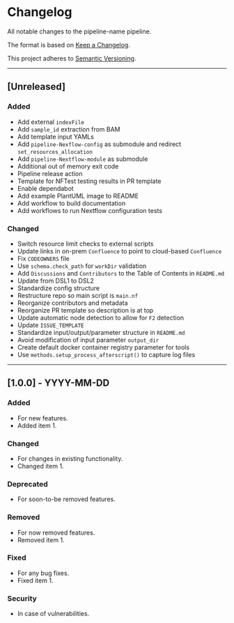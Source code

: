 # Changelog
All notable changes to the pipeline-name pipeline.

The format is based on [Keep a Changelog](https://keepachangelog.com/en/1.0.0/).

This project adheres to [Semantic Versioning](https://semver.org/spec/v2.0.0.html).

---

## [Unreleased]
### Added
- Add external `indexFile`
- Add `sample_id` extraction from BAM
- Add template input YAMLs
- Add `pipeline-Nexflow-config` as submodule and redirect `set_resources_allocation`
- Add `pipeline-Nextflow-module` as submodule
- Additional out of memory exit code
- Pipeline release action
- Template for NFTest testing results in PR template
- Enable dependabot
- Add example PlantUML image to README
- Add workflow to build documentation
- Add workflows to run Nextflow configuration tests
### Changed
- Switch resource limit checks to external scripts
- Update links in on-prem `Confluence` to point to cloud-based `Confluence`
- Fix `CODEOWNERS` file
- Use `schema.check_path` for `workDir` validation
- Add `Discussions` and `Contributors` to the Table of Contents in `README.md`
- Update from DSL1 to DSL2
- Standardize config structure
- Restructure repo so main script is `main.nf`
- Reorganize contributors and metadata
- Reorganize PR template so description is at top
- Update automatic node detection to allow for `F2` detection
- Update `ISSUE_TEMPLATE`
- Standardize input/output/parameter structure in `README.md`
- Avoid modification of input parameter `output_dir`
- Create default docker container registry parameter for tools
- Use `methods.setup_process_afterscript()` to capture log files

---

## [1.0.0] - YYYY-MM-DD
### Added
- For new features.
- Added item 1.

### Changed
- For changes in existing functionality.
- Changed item 1.

### Deprecated
- For soon-to-be removed features.

### Removed
- For now removed features.
- Removed item 1.

### Fixed
- For any bug fixes.
- Fixed item 1.

### Security
- In case of vulnerabilities.
